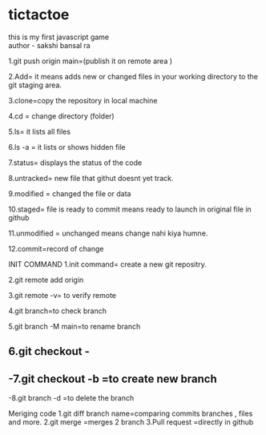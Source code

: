 # tictactoe
this is my first javascript game<br>
author - sakshi bansal ra

1.git push origin main=(publish it on remote area )

2.Add= it means adds new or changed files in your working directory to the git staging area.
 <!-- (git add filename or. (means all changed at once)) -->

3.clone=copy the repository in local machine
<!-- by copying the https link (git Clone link)it add that file in vs code. -->

4.cd = change directory (folder) 
<!-- cd tic tac toe -->
<!-- folder k andar jatee h to cd use kurte h -->

5.ls= it lists all files

6.ls -a = it lists or shows hidden file

7.status= displays the status of the code
<!-- git status -->

<!-- when modified the file then we have to add and commit so that it can be staged  -->

8.untracked= new file that githut doesnt yet track.
<!-- means github new file samjhta h -->

9.modified = changed the file or data

10.staged= file is ready to commit means ready to launch in original file in github

11.unmodified = unchanged means change nahi kiya humne.

12.commit=record of change
<!--sytanx= (git commit -m "user requirement useful message should be added") m -->

INIT COMMAND
1.init command= create a new git repositry.
<!-- means new folder in terminal -->

2.git remote add origin <link>
<!-- git remote add means adding remote add kurna chahte h and call it origin with link -->

3.git remote -v= to verify remote

4.git branch=to check branch 
<!-- means hum konse branch p h -->

5.git branch -M main=to rename branch
<!-- for shortcut u can once write git push -u origin main an dthen u just have to write git push -->
6.git checkout <branch name>
-<!-- akk branch s dsuri branch m jana -->
-
-7.git checkout -b <branch name>=to create new branch
-
-8.git branch -d <branchname>=to delete the branch

Meriging code
1.git diff branch name=comparing commits branches , files and more.
2.git merge <branchname>=merges 2 branch
3.Pull request =directly in github
 